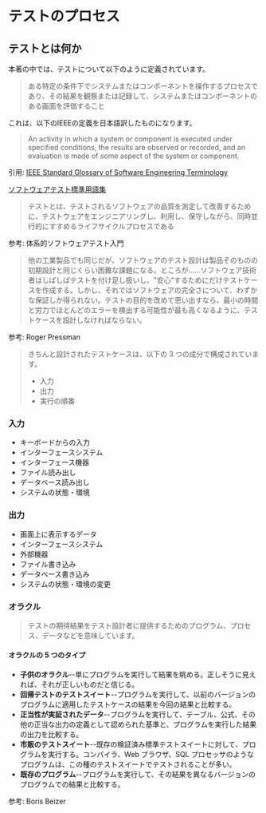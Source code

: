 # テストのプロセス

## テストとは何か

本著の中では、テストについて以下のように定義されています。

> ある特定の条件下でシステムまたはコンポーネントを操作するプロセスであり、その結果を観察または記録して、システムまたはコンポーネントのある画面を評価すること

これは、以下のIEEEの定義を日本語訳したものになります。

> An activity in which a system or component is executed under specified conditions, the results are observed or recorded, and an evaluation is made of some aspect of the system or component.

引用: [IEEE Standard Glossary of Software Engineering Terminology](http://www.mit.jyu.fi/ope/kurssit/TIES462/Materiaalit/IEEE_SoftwareEngGlossary.pdf)

[ソフトウェアテスト標準用語集](http://jstqb.jp/dl/JSTQB-glossary.V2.3.J02.pdf)

> テストとは、テストされるソフトウェアの品質を測定して改善するために、テストウェアをエンジニアリングし、利用し、保守しながら、同時並行的にすすめるライフサイクルプロセスである

参考: 体系的ソフトウェアテスト入門

> 他の工業製品でも同じだが、ソフトウェアのテスト設計は製品そのものの初期設計と同じくらい困難な課題になる。ところが……ソフトウェア技術者はしばしばテストを付け足し扱いし、"安心"するためにだけテストケースを作成する。しかし、それではソフトウェアの完全さについて、わずかな保証しか得られない。テストの目的を改めて思い出すなら、最小の時間と労力でほとんどのエラーを検出する可能性が最も高くなるように、テストケースを設計しなければならない。

参考: Roger Pressman

> きちんと設計されたテストケースは、以下の 3 つの成分で構成されています。
>
> - 入力
> - 出力
> - 実行の順番

### 入力

- キーボードからの入力
- インターフェースシステム
- インターフェース機器
- ファイル読み出し
- データベース読み出し
- システムの状態・環境

### 出力

- 画面上に表示するデータ
- インターフェースシステム
- 外部機器
- ファイル書き込み
- データベース書き込み
- システムの状態・環境の変更

### オラクル

> テストの期待結果をテスト設計者に提供するためのプログラム、プロセス、データなどを意味しています。

#### オラクルの 5 つのタイプ

- **子供のオラクル**--単にプログラムを実行して結果を眺める。正しそうに見えれば、それが正しいものだと信じる。
- **回帰テストのテストスイート**--プログラムを実行して、以前のバージョンのプログラムに適用したテストケースの結果を今回の結果と比較する。
- **正当性が実証されたデータ**--プログラムを実行して、テーブル、公式、その他の正当な出力の定義として認められた基準と、プログラムを実行した結果の出力を比較する。
- **市販のテストスイート**--既存の検証済み標準テストスイートに対して、プログラムを実行する。コンパイラ、Web ブラウザ、SQL プロセッサのようなプログラムは、この種のテストスイートでテストされることが多い。
- **既存のプログラム**--プログラムを実行して、その結果を異なるバージョンのプログラムでの結果と比較する。

参考: Boris Beizer
